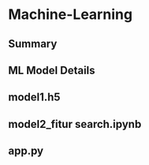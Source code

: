 # Machine-Learning
## Summary


## ML Model Details 


## model1.h5 


## model2_fitur search.ipynb


## app.py
